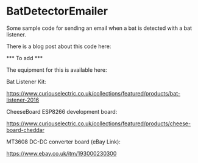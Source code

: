 # BatDetectorEmailer
Some sample code for sending an email when a bat is detected with a bat listener.

There is a blog post about this code here:

*** To add ***

The equipment for this is available here:

Bat Listener Kit:

https://www.curiouselectric.co.uk/collections/featured/products/bat-listener-2016

CheeseBoard ESP8266 development board:

https://www.curiouselectric.co.uk/collections/featured/products/cheese-board-cheddar

MT3608 DC-DC converter board (eBay Link):

https://www.ebay.co.uk/itm/193000230300

